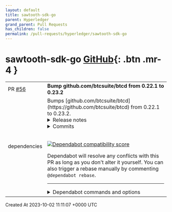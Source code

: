 ```yaml
---
layout: default
title: sawtooth-sdk-go
parent: Hyperledger
grand_parent: Pull Requests
has_children: false
permalink: /pull-requests/hyperledger/sawtooth-sdk-go
---
```


# sawtooth-sdk-go <span class="fs-3 right-align">[GitHub](https://github.com/hyperledger/sawtooth-sdk-go){: .btn .mr-4 }</span>


<div>
    <table>
        <tr>
            <td>
                PR <a href="https://github.com/hyperledger/sawtooth-sdk-go/pull/56" class=".btn">#56</a>
            </td>
            <td>
                <b>
                    Bump github.com/btcsuite/btcd from 0.22.1 to 0.23.2
                </b>
            </td>
        </tr>
        <tr>
            <td>
                <span class="chip">dependencies</span>
            </td>
            <td>
                Bumps [github.com/btcsuite/btcd](https://github.com/btcsuite/btcd) from 0.22.1 to 0.23.2.
<details>
<summary>Release notes</summary>
<p><em>Sourced from <a href="https://github.com/btcsuite/btcd/releases">github.com/btcsuite/btcd's releases</a>.</em></p>
<blockquote>
<h2>btcd v0.23.2</h2>
<h2>What's Changed</h2>
<ul>
<li>MuSig2: Catch up to 0.4.0 by <a href="https://github.com/sputn1ck"><code>@​sputn1ck</code></a> in <a href="https://redirect.github.com/btcsuite/btcd/pull/1865">btcsuite/btcd#1865</a></li>
<li>Bump btcd version in btcutil package by <a href="https://github.com/darioush"><code>@​darioush</code></a> in <a href="https://redirect.github.com/btcsuite/btcd/pull/1866">btcsuite/btcd#1866</a></li>
<li>doc: fix Tor hidden service setup link by <a href="https://github.com/shyba"><code>@​shyba</code></a> in <a href="https://redirect.github.com/btcsuite/btcd/pull/1883">btcsuite/btcd#1883</a></li>
<li>build: bump golang base image version to 1.17 by <a href="https://github.com/tochicool"><code>@​tochicool</code></a> in <a href="https://redirect.github.com/btcsuite/btcd/pull/1882">btcsuite/btcd#1882</a></li>
<li>wire: remove erroneous witness size check in wire parsing by <a href="https://github.com/Roasbeef"><code>@​Roasbeef</code></a> in <a href="https://redirect.github.com/btcsuite/btcd/pull/1896">btcsuite/btcd#1896</a></li>
<li>build: bump version to v0.23.2 by <a href="https://github.com/Roasbeef"><code>@​Roasbeef</code></a> in <a href="https://redirect.github.com/btcsuite/btcd/pull/1898">btcsuite/btcd#1898</a></li>
</ul>
<h2>New Contributors</h2>
<ul>
<li><a href="https://github.com/sputn1ck"><code>@​sputn1ck</code></a> made their first contribution in <a href="https://redirect.github.com/btcsuite/btcd/pull/1865">btcsuite/btcd#1865</a></li>
<li><a href="https://github.com/darioush"><code>@​darioush</code></a> made their first contribution in <a href="https://redirect.github.com/btcsuite/btcd/pull/1866">btcsuite/btcd#1866</a></li>
<li><a href="https://github.com/shyba"><code>@​shyba</code></a> made their first contribution in <a href="https://redirect.github.com/btcsuite/btcd/pull/1883">btcsuite/btcd#1883</a></li>
<li><a href="https://github.com/tochicool"><code>@​tochicool</code></a> made their first contribution in <a href="https://redirect.github.com/btcsuite/btcd/pull/1882">btcsuite/btcd#1882</a></li>
</ul>
<p><strong>Full Changelog</strong>: <a href="https://github.com/btcsuite/btcd/compare/v0.23.1...v0.23.2">https://github.com/btcsuite/btcd/compare/v0.23.1...v0.23.2</a></p>
<h2>btcd v0.23.1-beta</h2>
<h2>What's Changed</h2>
<ul>
<li>btcjson: Update WalletCreateFundedPsbtOpts.FeeRate type by <a href="https://github.com/gnasr"><code>@​gnasr</code></a> in <a href="https://redirect.github.com/btcsuite/btcd/pull/1729">btcsuite/btcd#1729</a></li>
<li>rpcserverhelp: Remove extra period for gettxout--synopsis by <a href="https://github.com/kcalvinalvin"><code>@​kcalvinalvin</code></a> in <a href="https://redirect.github.com/btcsuite/btcd/pull/1733">btcsuite/btcd#1733</a></li>
<li>mempool: export isDust for use in other projects by <a href="https://github.com/Crypt-iQ"><code>@​Crypt-iQ</code></a> in <a href="https://redirect.github.com/btcsuite/btcd/pull/1739">btcsuite/btcd#1739</a></li>
<li>Switch irc to libera.chat by <a href="https://github.com/jcvernaleo"><code>@​jcvernaleo</code></a> in <a href="https://redirect.github.com/btcsuite/btcd/pull/1725">btcsuite/btcd#1725</a></li>
<li>rpcclient: Export symbols needed for custom commands by <a href="https://github.com/JeremyRand"><code>@​JeremyRand</code></a> in <a href="https://redirect.github.com/btcsuite/btcd/pull/1457">btcsuite/btcd#1457</a></li>
<li>btcec: check if recovered pk is at point of infinity by <a href="https://github.com/MariusVanDerWijden"><code>@​MariusVanDerWijden</code></a> in <a href="https://redirect.github.com/btcsuite/btcd/pull/1750">btcsuite/btcd#1750</a></li>
<li>mempool: introduce GetDustThreshold to export dust limit calculation by <a href="https://github.com/Crypt-iQ"><code>@​Crypt-iQ</code></a> in <a href="https://redirect.github.com/btcsuite/btcd/pull/1742">btcsuite/btcd#1742</a></li>
<li>build: bump min Go version to 1.16.8 add Go 1.17.1 by <a href="https://github.com/Roasbeef"><code>@​Roasbeef</code></a> in <a href="https://redirect.github.com/btcsuite/btcd/pull/1753">btcsuite/btcd#1753</a></li>
<li>Upgraded the docker version to 1.16 by <a href="https://github.com/naveensrinivasan"><code>@​naveensrinivasan</code></a> in <a href="https://redirect.github.com/btcsuite/btcd/pull/1755">btcsuite/btcd#1755</a></li>
<li>peer+server: add new config option to optionally disable stall detection by <a href="https://github.com/Roasbeef"><code>@​Roasbeef</code></a> in <a href="https://redirect.github.com/btcsuite/btcd/pull/1752">btcsuite/btcd#1752</a></li>
<li>addrmgr: make KnownAddress methods thread-safe by <a href="https://github.com/chappjc"><code>@​chappjc</code></a> in <a href="https://redirect.github.com/btcsuite/btcd/pull/1763">btcsuite/btcd#1763</a></li>
<li>comment improvement by <a href="https://github.com/pyh4"><code>@​pyh4</code></a> in <a href="https://redirect.github.com/btcsuite/btcd/pull/1762">btcsuite/btcd#1762</a></li>
<li>Included permissions for GitHub action by <a href="https://github.com/naveensrinivasan"><code>@​naveensrinivasan</code></a> in <a href="https://redirect.github.com/btcsuite/btcd/pull/1756">btcsuite/btcd#1756</a></li>
<li>connmgr: Fix stale comment in TestRemovePendingConnection by <a href="https://github.com/sloorush"><code>@​sloorush</code></a> in <a href="https://redirect.github.com/btcsuite/btcd/pull/1749">btcsuite/btcd#1749</a></li>
<li>rpcclient: Add retry with backoffs to HTTP POST requests by <a href="https://github.com/3nprob"><code>@​3nprob</code></a> in <a href="https://redirect.github.com/btcsuite/btcd/pull/1743">btcsuite/btcd#1743</a></li>
<li>txscript: backport tokenizer from dcrd by <a href="https://github.com/Roasbeef"><code>@​Roasbeef</code></a> in <a href="https://redirect.github.com/btcsuite/btcd/pull/1769">btcsuite/btcd#1769</a></li>
<li>go.mod, go.sum: Update goleveldb by <a href="https://github.com/kcalvinalvin"><code>@​kcalvinalvin</code></a> in <a href="https://redirect.github.com/btcsuite/btcd/pull/1770">btcsuite/btcd#1770</a></li>
<li>reduce redundant memory allocation - resolves <a href="https://redirect.github.com/btcsuite/btcd/issues/1699">btcsuite/btcd#1699</a> by <a href="https://github.com/ziollek"><code>@​ziollek</code></a> in <a href="https://redirect.github.com/btcsuite/btcd/pull/1759">btcsuite/btcd#1759</a></li>
<li>rpcclient+rpcserver+integration: GetNetworkHashPS3 must be float64 by <a href="https://github.com/mattbajorek"><code>@​mattbajorek</code></a> in <a href="https://redirect.github.com/btcsuite/btcd/pull/1778">btcsuite/btcd#1778</a></li>
<li>multi: move the btcutil repo into btcd as a sub-module by <a href="https://github.com/Roasbeef"><code>@​Roasbeef</code></a> in <a href="https://redirect.github.com/btcsuite/btcd/pull/1785">btcsuite/btcd#1785</a></li>
<li>btcutil: update modules to replace to top-level btcd repo by <a href="https://github.com/Roasbeef"><code>@​Roasbeef</code></a> in <a href="https://redirect.github.com/btcsuite/btcd/pull/1788">btcsuite/btcd#1788</a></li>
<li>chaincfg+blockchain: abstract/refactor BIP 9 version bits implementation to work w/ BIP 8 block heights  by <a href="https://github.com/Roasbeef"><code>@​Roasbeef</code></a> in <a href="https://redirect.github.com/btcsuite/btcd/pull/1700">btcsuite/btcd#1700</a></li>
<li>btcec: create new btcec/v2 module that type aliases into the dcrec module by <a href="https://github.com/Roasbeef"><code>@​Roasbeef</code></a> in <a href="https://redirect.github.com/btcsuite/btcd/pull/1773">btcsuite/btcd#1773</a></li>
<li>btcec/v2: create new schnorr package for BIP-340, move existing ecdsa implementation into new ecdsa package by <a href="https://github.com/Roasbeef"><code>@​Roasbeef</code></a> in <a href="https://redirect.github.com/btcsuite/btcd/pull/1777">btcsuite/btcd#1777</a></li>
<li>build: update to btcec v2.1.0 by <a href="https://github.com/Roasbeef"><code>@​Roasbeef</code></a> in <a href="https://redirect.github.com/btcsuite/btcd/pull/1801">btcsuite/btcd#1801</a></li>
<li>build: retract bogus tags from btcd fork by <a href="https://github.com/Roasbeef"><code>@​Roasbeef</code></a> in <a href="https://redirect.github.com/btcsuite/btcd/pull/1805">btcsuite/btcd#1805</a></li>
<li>mempool/estimatefee: Fix negative index bug by <a href="https://github.com/kcalvinalvin"><code>@​kcalvinalvin</code></a> in <a href="https://redirect.github.com/btcsuite/btcd/pull/1813">btcsuite/btcd#1813</a></li>
<li>Replace github.com/btcsuite/goleveldb imports with github.com/syndtr/goleveldb by <a href="https://github.com/anupcshan"><code>@​anupcshan</code></a> in <a href="https://redirect.github.com/btcsuite/btcd/pull/1780">btcsuite/btcd#1780</a></li>
<li>Remove circular dependency issue between <code>btcec/v2</code> and main package by <a href="https://github.com/guggero"><code>@​guggero</code></a> in <a href="https://redirect.github.com/btcsuite/btcd/pull/1823">btcsuite/btcd#1823</a></li>
<li>Fixes coveralls coverage report by <a href="https://github.com/vpereira01"><code>@​vpereira01</code></a> in <a href="https://redirect.github.com/btcsuite/btcd/pull/1814">btcsuite/btcd#1814</a></li>
<li>Update LICENSE by <a href="https://github.com/MarnixCroes"><code>@​MarnixCroes</code></a> in <a href="https://redirect.github.com/btcsuite/btcd/pull/1809">btcsuite/btcd#1809</a></li>
</ul>
<!-- raw HTML omitted -->
</blockquote>
<p>... (truncated)</p>
</details>
<details>
<summary>Commits</summary>
<ul>
<li><a href="https://github.com/btcsuite/btcd/commit/6b5418d5850f5b9977c9b13725d79c5c81d0c1db"><code>6b5418d</code></a> Merge pull request <a href="https://redirect.github.com/btcsuite/btcd/issues/1898">#1898</a> from Roasbeef/v0-23-2-branch</li>
<li><a href="https://github.com/btcsuite/btcd/commit/1a4af39ab02a1a4fb1f2a01e12fafccea82aa442"><code>1a4af39</code></a> build: bump version to v0.23.2</li>
<li><a href="https://github.com/btcsuite/btcd/commit/d0aa7473a6b593c807842888dc9fe781a5984a78"><code>d0aa747</code></a> Merge pull request <a href="https://redirect.github.com/btcsuite/btcd/issues/1896">#1896</a> from Roasbeef/witness-wire-hot-fix</li>
<li><a href="https://github.com/btcsuite/btcd/commit/f523d4ccaa5f34a2f761f16a05f5d6e6665b1168"><code>f523d4c</code></a> wire: remove erroneous witness size check in wire parsing</li>
<li><a href="https://github.com/btcsuite/btcd/commit/38ee9a41c8f8aa24a079a28f5e8a86faecffdfe1"><code>38ee9a4</code></a> build: bump golang base image version to 1.17</li>
<li><a href="https://github.com/btcsuite/btcd/commit/ef4a8d310b18953718fc99fc536aa39ecf4d8ab7"><code>ef4a8d3</code></a> doc: fix Tor hidden service setup link</li>
<li><a href="https://github.com/btcsuite/btcd/commit/0f49e1000633b0af6d7bbef97d69671f4c99e37e"><code>0f49e10</code></a> Merge pull request <a href="https://redirect.github.com/btcsuite/btcd/issues/1866">#1866</a> from darioush/bump-btcutils-versions</li>
<li><a href="https://github.com/btcsuite/btcd/commit/da4b534ed915023ec44e841469df48c2ebe94b2d"><code>da4b534</code></a> Merge pull request <a href="https://redirect.github.com/btcsuite/btcd/issues/1865">#1865</a> from sputn1ck/musig2_0.3.0</li>
<li><a href="https://github.com/btcsuite/btcd/commit/06ce9608aa3bd2de895b5c12e545e9e0f2935c42"><code>06ce960</code></a> btcec/schnorr/musig2: add infinity testvectors</li>
<li><a href="https://github.com/btcsuite/btcd/commit/44eb8c64f8d0f0e3a84400e7f93b9eb16ea08873"><code>44eb8c6</code></a> btcec/schnorr/musig2: Allow infinity nonces</li>
<li>Additional commits viewable in <a href="https://github.com/btcsuite/btcd/compare/v0.22.1...v0.23.2">compare view</a></li>
</ul>
</details>
<br />


[![Dependabot compatibility score](https://dependabot-badges.githubapp.com/badges/compatibility_score?dependency-name=github.com/btcsuite/btcd&package-manager=go_modules&previous-version=0.22.1&new-version=0.23.2)](https://docs.github.com/en/github/managing-security-vulnerabilities/about-dependabot-security-updates#about-compatibility-scores)

Dependabot will resolve any conflicts with this PR as long as you don't alter it yourself. You can also trigger a rebase manually by commenting `@dependabot rebase`.

[//]: # (dependabot-automerge-start)
[//]: # (dependabot-automerge-end)

---

<details>
<summary>Dependabot commands and options</summary>
<br />

You can trigger Dependabot actions by commenting on this PR:
- `@dependabot rebase` will rebase this PR
- `@dependabot recreate` will recreate this PR, overwriting any edits that have been made to it
- `@dependabot merge` will merge this PR after your CI passes on it
- `@dependabot squash and merge` will squash and merge this PR after your CI passes on it
- `@dependabot cancel merge` will cancel a previously requested merge and block automerging
- `@dependabot reopen` will reopen this PR if it is closed
- `@dependabot close` will close this PR and stop Dependabot recreating it. You can achieve the same result by closing it manually
- `@dependabot show <dependency name> ignore conditions` will show all of the ignore conditions of the specified dependency
- `@dependabot ignore this major version` will close this PR and stop Dependabot creating any more for this major version (unless you reopen the PR or upgrade to it yourself)
- `@dependabot ignore this minor version` will close this PR and stop Dependabot creating any more for this minor version (unless you reopen the PR or upgrade to it yourself)
- `@dependabot ignore this dependency` will close this PR and stop Dependabot creating any more for this dependency (unless you reopen the PR or upgrade to it yourself)
You can disable automated security fix PRs for this repo from the [Security Alerts page](https://github.com/hyperledger/sawtooth-sdk-go/network/alerts).

</details>
            </td>
        </tr>
    </table>
    <div class="right-align">
        Created At 2023-10-02 11:11:07 +0000 UTC
    </div>
</div>


